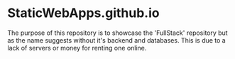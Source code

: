 # StaticWebApps.github.io
The purpose of this repository is to showcase the 'FullStack' repository but as the name suggests without it's backend and databases.  This is due to a lack of servers or money for renting one online.
